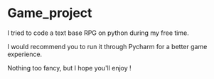 # Game_project

I tried to code a text base RPG on python during my free time. 

I would recommend you to run it through Pycharm for a better game experience.

Nothing too fancy, but I hope you'll enjoy !
